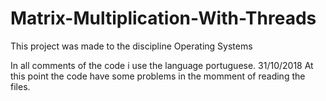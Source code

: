 # Matrix-Multiplication-With-Threads
This project was made to the discipline Operating Systems

In all comments of the code i use the language portuguese.
31/10/2018 At this point the code have some problems in the momment of reading the files.
